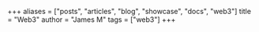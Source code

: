 +++
aliases = ["posts", "articles", "blog", "showcase", "docs", "web3"]
title = "Web3"
author = "James M"
tags = ["web3"]
+++

